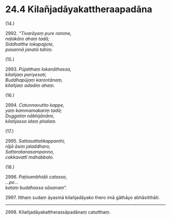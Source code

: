 

# 24.4 Kilañjadāyakattheraapadāna



(14.)

2992\. _“Tivarāyaṃ pure ramme,_  
_naḷakāro ahaṃ tadā;_  
_Siddhatthe lokapajjote,_  
_pasannā janatā tahiṃ._  


(15.)

2993\. _Pūjatthaṃ lokanāthassa,_  
_kilañjaṃ pariyesati;_  
_Buddhapūjaṃ karontānaṃ,_  
_kilañjaṃ adadiṃ ahaṃ._  


(16.)

2994\. _Catunnavutito kappe,_  
_yaṃ kammamakariṃ tadā;_  
_Duggatiṃ nābhijānāmi,_  
_kilañjassa idaṃ phalaṃ._  


(17.)

2995\. _Sattasattatikappamhi,_  
_rājā āsiṃ jaladdharo;_  
_Sattaratanasampanno,_  
_cakkavattī mahabbalo._  


(18.)

2996\. _Paṭisambhidā catasso,_  
_…pe…_  
_kataṃ buddhassa sāsanaṃ”._  


2997\. Itthaṃ sudaṃ āyasmā kilañjadāyako thero imā gāthāyo abhāsitthāti.

---

2998\. Kilañjadāyakattherassāpadānaṃ catutthaṃ.





